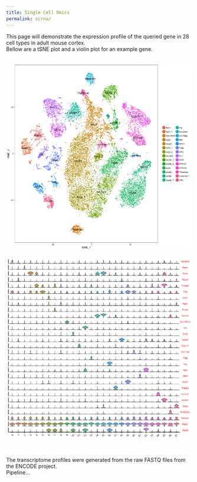 ```yaml
---
title: Single Cell Omics
permalink: scrna/
---
```


This page will demonstrate the expression profile of the queried gene in 28 cell types in adult mouse cortex. <br>
Bellow are a tSNE plot and a violin plot for an example gene. <br>
 <br>

<img width="800" src="/img/tSNE.png" data-action="zoom"> <br>
 <br>
<img width="800" src="/img/Violin.png" data-action="zoom"> <br>
 <br>

The transcriptome profiles were generated from the raw FASTQ files from the ENCODE project. <br>
Pipeline... <br>
 <br>



